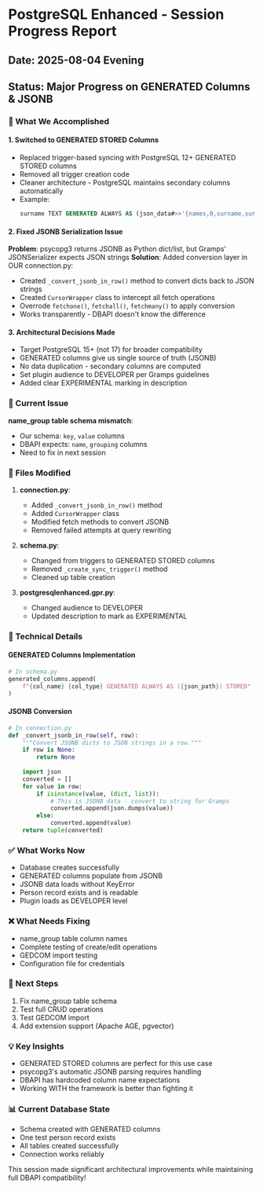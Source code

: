 # PostgreSQL Enhanced - Session Progress Report
## Date: 2025-08-04 Evening
## Status: Major Progress on GENERATED Columns & JSONB

### 🎯 What We Accomplished

#### 1. **Switched to GENERATED STORED Columns**
- Replaced trigger-based syncing with PostgreSQL 12+ GENERATED STORED columns
- Removed all trigger creation code
- Cleaner architecture - PostgreSQL maintains secondary columns automatically
- Example:
  ```sql
  surname TEXT GENERATED ALWAYS AS (json_data#>>'{names,0,surname,surname}') STORED
  ```

#### 2. **Fixed JSONB Serialization Issue**
**Problem**: psycopg3 returns JSONB as Python dict/list, but Gramps' JSONSerializer expects JSON strings
**Solution**: Added conversion layer in OUR connection.py:
- Created `_convert_jsonb_in_row()` method to convert dicts back to JSON strings
- Created `CursorWrapper` class to intercept all fetch operations
- Overrode `fetchone()`, `fetchall()`, `fetchmany()` to apply conversion
- Works transparently - DBAPI doesn't know the difference

#### 3. **Architectural Decisions Made**
- Target PostgreSQL 15+ (not 17) for broader compatibility
- GENERATED columns give us single source of truth (JSONB)
- No data duplication - secondary columns are computed
- Set plugin audience to DEVELOPER per Gramps guidelines
- Added clear EXPERIMENTAL marking in description

### 🐛 Current Issue

**name_group table schema mismatch**:
- Our schema: `key`, `value` columns
- DBAPI expects: `name`, `grouping` columns
- Need to fix in next session

### 📁 Files Modified

1. **connection.py**:
   - Added `_convert_jsonb_in_row()` method
   - Added `CursorWrapper` class
   - Modified fetch methods to convert JSONB
   - Removed failed attempts at query rewriting

2. **schema.py**:
   - Changed from triggers to GENERATED STORED columns
   - Removed `_create_sync_trigger()` method
   - Cleaned up table creation

3. **postgresqlenhanced.gpr.py**:
   - Changed audience to DEVELOPER
   - Updated description to mark as EXPERIMENTAL

### 🔧 Technical Details

#### GENERATED Columns Implementation
```python
# In schema.py
generated_columns.append(
    f"{col_name} {col_type} GENERATED ALWAYS AS ({json_path}) STORED"
)
```

#### JSONB Conversion
```python
# In connection.py
def _convert_jsonb_in_row(self, row):
    """Convert JSONB dicts to JSON strings in a row."""
    if row is None:
        return None
    
    import json
    converted = []
    for value in row:
        if isinstance(value, (dict, list)):
            # This is JSONB data - convert to string for Gramps
            converted.append(json.dumps(value))
        else:
            converted.append(value)
    return tuple(converted)
```

### ✅ What Works Now
- Database creates successfully
- GENERATED columns populate from JSONB
- JSONB data loads without KeyError
- Person record exists and is readable
- Plugin loads as DEVELOPER level

### ❌ What Needs Fixing
- name_group table column names
- Complete testing of create/edit operations
- GEDCOM import testing
- Configuration file for credentials

### 🚀 Next Steps
1. Fix name_group table schema
2. Test full CRUD operations
3. Test GEDCOM import
4. Add extension support (Apache AGE, pgvector)

### 💡 Key Insights
- GENERATED STORED columns are perfect for this use case
- psycopg3's automatic JSONB parsing requires handling
- DBAPI has hardcoded column name expectations
- Working WITH the framework is better than fighting it

### 📊 Current Database State
- Schema created with GENERATED columns
- One test person record exists
- All tables created successfully
- Connection works reliably

This session made significant architectural improvements while maintaining full DBAPI compatibility!